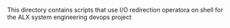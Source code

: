 This directory contains scripts that use I/O redirection operatora on shell for the ALX system engineering devops project
